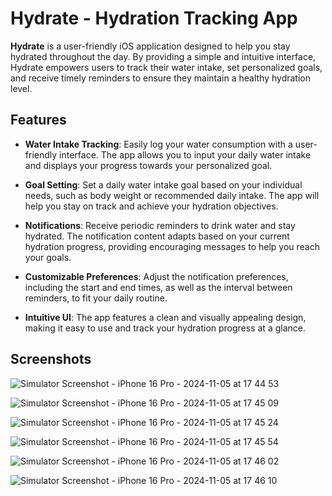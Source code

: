 # Hydrate - Hydration Tracking App

**Hydrate** is a user-friendly iOS application designed to help you stay hydrated throughout the day. By providing a simple and intuitive interface, Hydrate empowers users to track their water intake, set personalized goals, and receive timely reminders to ensure they maintain a healthy hydration level.

## Features

- **Water Intake Tracking**: Easily log your water consumption with a user-friendly interface. The app allows you to input your daily water intake and displays your progress towards your personalized goal.

- **Goal Setting**: Set a daily water intake goal based on your individual needs, such as body weight or recommended daily intake. The app will help you stay on track and achieve your hydration objectives.

- **Notifications**: Receive periodic reminders to drink water and stay hydrated. The notification content adapts based on your current hydration progress, providing encouraging messages to help you reach your goals.

- **Customizable Preferences**: Adjust the notification preferences, including the start and end times, as well as the interval between reminders, to fit your daily routine.

- **Intuitive UI**: The app features a clean and visually appealing design, making it easy to use and track your hydration progress at a glance.

## Screenshots

![Simulator Screenshot - iPhone 16 Pro - 2024-11-05 at 17 44 53](https://github.com/user-attachments/assets/4c682e8e-c3a5-4dd0-a240-1815c196980b)

![Simulator Screenshot - iPhone 16 Pro - 2024-11-05 at 17 45 09](https://github.com/user-attachments/assets/23fa1165-2603-4aed-b60f-55251e87b584)

![Simulator Screenshot - iPhone 16 Pro - 2024-11-05 at 17 45 24](https://github.com/user-attachments/assets/619e7ca1-9f18-48af-a54d-a04e579bf5d0)

![Simulator Screenshot - iPhone 16 Pro - 2024-11-05 at 17 45 54](https://github.com/user-attachments/assets/ae4b12d5-35ee-4ee9-ab19-629241d35b58)

![Simulator Screenshot - iPhone 16 Pro - 2024-11-05 at 17 46 02](https://github.com/user-attachments/assets/ddbb5c55-0371-4b28-8e10-33148474438f)

![Simulator Screenshot - iPhone 16 Pro - 2024-11-05 at 17 46 10](https://github.com/user-attachments/assets/e1b4df24-ef55-4282-af3e-9049fb78e3a8)

